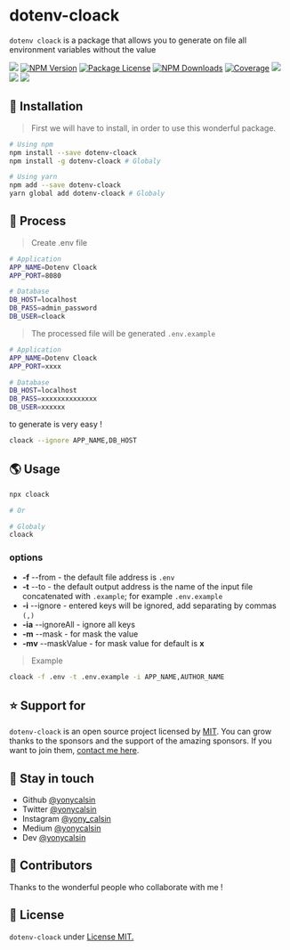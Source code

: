 # dotenv-cloack

`dotenv cloack` is a package that allows you to generate on file all environment variables without the value

<a href="https://github.com/yonycalsin/dotenv-cloack"><img src="https://img.shields.io/spiget/stars/1000?color=brightgreen&label=Star&logo=github" /></a>
<a href="https://www.npmjs.com/dotenv-cloack" target="_blank">
<img src="https://img.shields.io/npm/v/dotenv-cloack" alt="NPM Version" /></a>
<a href="https://www.npmjs.com/dotenv-cloack" target="_blank">
<img src="https://img.shields.io/npm/l/dotenv-cloack" alt="Package License" /></a>
<a href="https://www.npmjs.com/dotenv-cloack" target="_blank">
<img src="https://img.shields.io/npm/dm/dotenv-cloack" alt="NPM Downloads" /></a>
<a href="https://github.com/yonycalsin/dotenv-cloack" target="_blank">
<img src="https://s3.amazonaws.com/assets.coveralls.io/badges/coveralls_95.svg" alt="Coverage" /></a>
<a href="https://github.com/yonycalsin/dotenv-cloack"><img src="https://img.shields.io/badge/Github%20Page-dotenv.cloack-yellow?style=flat-square&logo=github" /></a>
<a href="https://github.com/yonycalsin"><img src="https://img.shields.io/badge/Author-Yoni%20Calsin-blueviolet?style=flat-square&logo=appveyor" /></a>
<a href="https://twitter.com/yonycalsin" target="_blank">
<img src="https://img.shields.io/twitter/follow/yonycalsin.svg?style=social&label=Follow"></a>

## 🍉 Installation

> First we will have to install, in order to use this wonderful package.

```bash
# Using npm
npm install --save dotenv-cloack
npm install -g dotenv-cloack # Globaly

# Using yarn
npm add --save dotenv-cloack
yarn global add dotenv-cloack # Globaly
```

## 🚀 Process

> Create .env file

```bash
# Application
APP_NAME=Dotenv Cloack
APP_PORT=8080

# Database
DB_HOST=localhost
DB_PASS=admin_password
DB_USER=cloack
```

> The processed file will be generated `.env.example`

```bash
# Application
APP_NAME=Dotenv Cloack
APP_PORT=xxxx

# Database
DB_HOST=localhost
DB_PASS=xxxxxxxxxxxxxx
DB_USER=xxxxxx
```

to generate is very easy !

```bash
cloack --ignore APP_NAME,DB_HOST
```

## 🌎 Usage

```bash
npx cloack

# Or

# Globaly
cloack
```

### options

-  **-f** --from - the default file address is `.env`
-  **-t** --to - the default output address is the name of the input file concatenated with `.example`; for example `.env.example`
-  **-i** --ignore - entered keys will be ignored, add separating by commas `(,)`
-  **-ia** --ignoreAll - ignore all keys
-  **-m** --mask - for mask the value
-  **-mv** --maskValue - for mask value for default is **x**

> Example

```bash
cloack -f .env -t .env.example -i APP_NAME,AUTHOR_NAME
```

## ⭐ Support for

`dotenv-cloack` is an open source project licensed by [MIT](LICENSE). You can grow thanks to the sponsors and the support of the amazing sponsors. If you want to join them, [contact me here](https://twitter.com/yonycalsin).

## 🎩 Stay in touch

-  Github [@yonycalsin](https://github.com/yonycalsin)
-  Twitter [@yonycalsin](https://twitter.com/yonycalsin)
-  Instagram [@yony_calsin](https://instagram.com/yony_calsin)
-  Medium [@yonycalsin](https://medium.com/@yonycalsin)
-  Dev [@yonycalsin](https://dev.to/yonycalsin)

## 🚀 Contributors

Thanks to the wonderful people who collaborate with me !

## 📜 License

`dotenv-cloack` under [License MIT.](LICENSE)
